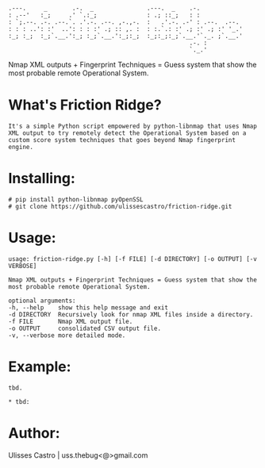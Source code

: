     .---.     _       .-.  _               .---.  _    .-.            
    : .--'   :_;     .' `.:_;              : .; ::_;   : :            
    : `;.--. .-. .--.`. .'.-. .--. ,-.,-.  :   .'.-. .-' : .--.  .--. 
    : : : ..': :'  ..': : : :' .; :: ,. :  : :.`.: :' .; :' .; :' '_.'
    :_; :_;  :_;`.__.':_; :_;`.__.':_;:_;  :_;:_;:_;`.__.'`._. ;`.__.'
                                                       .-. :      
                                                       `._.'      

Nmap XML outputs + Fingerprint Techniques = Guess system that show the most probable remote Operational System.


What's Friction Ridge?
===============

	It's a simple Python script empowered by python-libnmap that uses Nmap XML output to try remotely detect the Operational System based on a custom score system techniques that goes beyond Nmap fingerprint engine.


Installing:
===========

	# pip install python-libnmap pyOpenSSL
	# git clone https://github.com/ulissescastro/friction-ridge.git


Usage:
======

	usage: friction-ridge.py [-h] [-f FILE] [-d DIRECTORY] [-o OUTPUT] [-v VERBOSE]

	Nmap XML outputs + Fingerprint Techniques = Guess system that show the most probable remote Operational System.

	optional arguments:
  	-h, --help    show this help message and exit
  	-d DIRECTORY  Recursively look for nmap XML files inside a directory.
  	-f FILE       Nmap XML output file.
  	-o OUTPUT     consolidated CSV output file.
  	-v, --verbose more detailed mode.


Example:
========
	
	tbd.

	* tbd:


Author:
=======

  Ulisses Castro | uss.thebug<@>gmail.com

